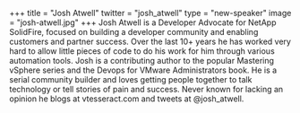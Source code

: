 +++
title = "Josh Atwell"
twitter = "josh_atwell"
type = "new-speaker"
image = "josh-atwell.jpg"
+++
Josh Atwell is a Developer Advocate for NetApp SolidFire, focused on building a developer community and enabling customers and partner success.  Over the last 10+ years he has worked very hard to allow little pieces of code to do his work for him through various automation tools. Josh is a contributing author to the popular Mastering vSphere series and the Devops for VMware Administrators book.  He is a serial community builder and loves getting people together to talk technology or tell stories of pain and success. Never known for lacking an opinion he blogs at vtesseract.com and tweets at @josh_atwell.